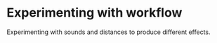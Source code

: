 # Experimenting with workflow
Experimenting with sounds and distances to produce different effects. 
